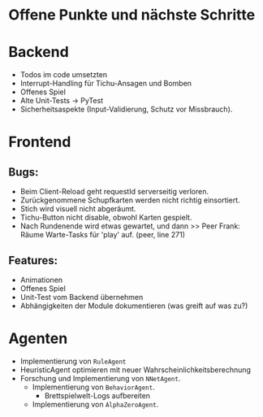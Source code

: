# Offene Punkte und nächste Schritte

# Backend

* Todos im code umsetzten
* Interrupt-Handling für Tichu-Ansagen und Bomben
* Offenes Spiel
* Alte Unit-Tests -> PyTest
* Sicherheitsaspekte (Input-Validierung, Schutz vor Missbrauch).

# Frontend

## Bugs:
* Beim Client-Reload geht requestId serverseitig verloren.
* Zurückgenommene Schupfkarten werden nicht richtig einsortiert.
* Stich wird visuell nicht abgeräumt.
* Tichu-Button nicht disable, obwohl Karten gespielt.
* Nach Rundenende wird etwas gewartet, und dann >> Peer Frank: Räume Warte-Tasks für 'play' auf. (peer, line 271)

## Features:
* Animationen
* Offenes Spiel
* Unit-Test vom Backend übernehmen
* Abhängigkeiten der Module dokumentieren (was greift auf was zu?)

# Agenten
*   Implementierung von `RuleAgent`
*   HeuristicAgent optimieren mit neuer Wahrscheinlichkeitsberechnung 
*   Forschung und Implementierung von `NNetAgent`.
    *   Implementierung von `BehaviorAgent`.
        *   Brettspielwelt-Logs aufbereiten
    *   Implementierung von `AlphaZeroAgent`.